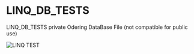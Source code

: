 # LINQ_DB_TESTS
LINQ_DB_TESTS private
Odering DataBase File (not compatible for public use)


![LINQ TEST](https://user-images.githubusercontent.com/107455395/189905805-304303a6-66d3-4bc4-b628-602b462839ef.JPG)
